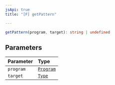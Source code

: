 ```yaml
---
jsApi: true
title: "[F] getPattern"

---
```

```ts
getPattern(program, target): string | undefined
```

## Parameters

| Parameter | Type |
| :------ | :------ |
| `program` | [`Program`](../interfaces/Program.md) |
| `target` | [`Type`](../type-aliases/Type.md) |
